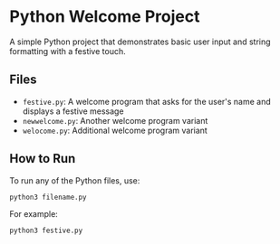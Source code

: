 # Python Welcome Project

A simple Python project that demonstrates basic user input and string formatting with a festive touch.

## Files
- `festive.py`: A welcome program that asks for the user's name and displays a festive message
- `newwelcome.py`: Another welcome program variant
- `welocome.py`: Additional welcome program variant

## How to Run
To run any of the Python files, use:
```bash
python3 filename.py
```

For example:
```bash
python3 festive.py
``` 